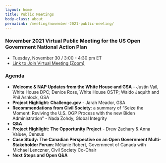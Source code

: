 ```yaml
---
layout: home
title: Public Meetings
body-class: about
permalink: /meeting/november-2021-public-meeting/
---
```


### November 2021 Virtual Public Meeting for the US Open Government National Action Plan

* Tuesday, November 30 / 3:00 - 4:30 pm ET
* [Link to Join Virtual Meeting (Zoom)](https://gsa.zoomgov.com/meeting/register/vJIsceCsrDMsH0MtDHM8nC2YFC-Qmr2Cs1o)

### Agenda

* **Welcome & NAP Updates from the White House and GSA** - Justin Vail, White House DPC; Denice Ross, White House OSTP; Waldo Jaquith and Phil Ashlock, GSA
* **Project Highlight: Challenge.gov** - Jarah Meador, GSA
* **Recommendations from Civil Society**: a summary of “Seize the Moment: Reviving the U.S. OGP Process with the new Biden Administration” - Nada Zohdy, Global Integrity
* **Q&A**
* **Project Highlight: The Opportunity Project** - Drew Zachary & Anna Valuev, Census
* **Case Study: The Canadian Perspective on an Open Government Multi-Stakeholder Forum**: Mélanie Robert, Government of Canada with Michael Lenczner, Civil Society Co-Chair
* **Next Steps and Open Q&A**
